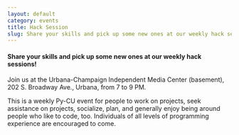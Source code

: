 ```yaml
---
layout: default
category: events
title: Hack Session
slug: Share your skills and pick up some new ones at our weekly hack sessions!
---
```


#### Share your skills and pick up some new ones at our weekly hack sessions!
Join us at the Urbana-Champaign Independent Media Center (basement), 202 S. Broadway Ave.,
Urbana, from 7 to 9 PM.

This is a weekly Py-CU event for people to work on projects, seek assistance on
projects, socialize, plan, and generally enjoy being around people who like to
code, too. Individuals of all levels of programming experience are encouraged
to come.
